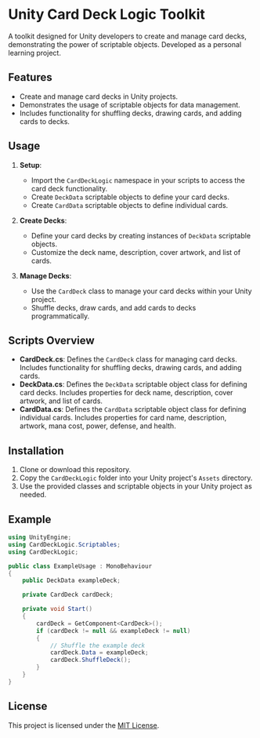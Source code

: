 # Unity Card Deck Logic Toolkit

A toolkit designed for Unity developers to create and manage card decks, demonstrating the power of scriptable objects. Developed as a personal learning project.

## Features

- Create and manage card decks in Unity projects.
- Demonstrates the usage of scriptable objects for data management.
- Includes functionality for shuffling decks, drawing cards, and adding cards to decks.

## Usage

1. **Setup**:
   - Import the `CardDeckLogic` namespace in your scripts to access the card deck functionality.
   - Create `DeckData` scriptable objects to define your card decks.
   - Create `CardData` scriptable objects to define individual cards.

2. **Create Decks**:
   - Define your card decks by creating instances of `DeckData` scriptable objects.
   - Customize the deck name, description, cover artwork, and list of cards.

3. **Manage Decks**:
   - Use the `CardDeck` class to manage your card decks within your Unity project.
   - Shuffle decks, draw cards, and add cards to decks programmatically.

## Scripts Overview

- **CardDeck.cs**: Defines the `CardDeck` class for managing card decks. Includes functionality for shuffling decks, drawing cards, and adding cards.
- **DeckData.cs**: Defines the `DeckData` scriptable object class for defining card decks. Includes properties for deck name, description, cover artwork, and list of cards.
- **CardData.cs**: Defines the `CardData` scriptable object class for defining individual cards. Includes properties for card name, description, artwork, mana cost, power, defense, and health.

## Installation

1. Clone or download this repository.
2. Copy the `CardDeckLogic` folder into your Unity project's `Assets` directory.
3. Use the provided classes and scriptable objects in your Unity project as needed.

## Example

```csharp
using UnityEngine;
using CardDeckLogic.Scriptables;
using CardDeckLogic;

public class ExampleUsage : MonoBehaviour
{
    public DeckData exampleDeck;

    private CardDeck cardDeck;

    private void Start()
    {
        cardDeck = GetComponent<CardDeck>();
        if (cardDeck != null && exampleDeck != null)
        {
            // Shuffle the example deck
            cardDeck.Data = exampleDeck;
            cardDeck.ShuffleDeck();
        }
    }
}
```

## License

This project is licensed under the [MIT License](LICENSE).
